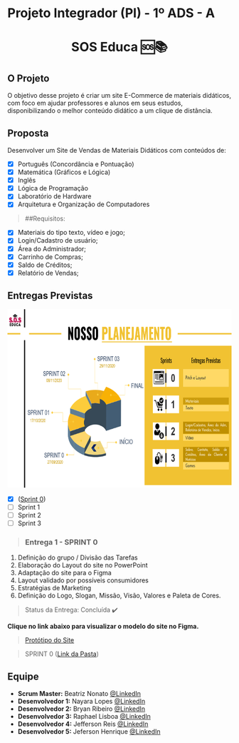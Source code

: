 # Projeto Integrador (PI) - 1º ADS - A


<h1 align="center"> SOS Educa  🆘📚 </h1>


## O Projeto
O objetivo desse projeto é criar um site E-Commerce de materiais didáticos, com foco em ajudar professores e alunos em seus estudos, disponibilizando o melhor conteúdo didático a um clique de distância.

## Proposta
Desenvolver um Site de Vendas de Materiais Didáticos com conteúdos de:

- [x] Português (Concordância e Pontuação)
- [x] Matemática (Gráficos e Lógica)
- [x] Inglês
- [x] Lógica de Programação
- [x] Laboratório de Hardware
- [x] Arquitetura e Organização de Computadores

> ##Requisitos:

- [x]  Materiais do tipo texto, vídeo e jogo;
- [x]  Login/Cadastro de usuário;
- [x]  Área do Administrador;
- [x]  Carrinho de Compras;
- [x]  Saldo de Créditos;
- [x]  Relatório de Vendas;

## Entregas Previstas

<img src = "/Sprint_0/Planejamento.png" width="650" height="400" />

- [x] ([Sprint 0](https://github.com/Grupo-1-2020-PI-FATEC-ADS/SOS-EDUCA/tree/master/Sprint_0))
- [ ] Sprint 1
- [ ] Sprint 2
- [ ] Sprint 3

>### Entrega 1 - SPRINT 0

1. Definição do grupo / Divisão das Tarefas
2. Elaboração do Layout do site no PowerPoint
3. Adaptação do site para o Figma
4. Layout validado por possíveis consumidores
5. Estratégias de Marketing
6. Definição do Logo, Slogan, Missão, Visão, Valores e Paleta de Cores.

> Status da Entrega: Concluída :heavy_check_mark:

**Clique no link abaixo para visualizar o modelo do site no Figma.**  
> [Protótipo do Site](https://www.figma.com/proto/IxIHeo1bBkB5B3z1DoVQIN/PI-Fatec?node-id=1%3A7&scaling=scale-down-width&hide-ui=1)

> SPRINT 0 ([Link da Pasta](https://github.com/Grupo-1-2020-PI-FATEC-ADS/SOS-EDUCA/tree/master/Sprint_0))

## Equipe
* **Scrum Master:** Beatriz Nonato [@LinkedIn](https://www.linkedin.com/in/beatriz-nonato-aa11017a/)
* **Desenvolvedor 1:** Nayara Lopes [@LinkedIn](https://www.linkedin.com/in/nayara-suelen-382420137/)
* **Desenvolvedor 2:** Bryan Ribeiro [@LinkedIn](https://www.linkedin.com/in/bryanrribeiro/)
* **Desenvolvedor 3:** Raphael Lisboa [@LinkedIn](https://www.linkedin.com/in/raphael-lisboa-7b3597187/)
* **Desenvolvedor 4:** Jefferson Reis [@LinkedIn](https://www.linkedin.com/in/jefferson-silva-94b94218)
* **Desenvolvedor 5:** Jeferson Henrique [@LinkedIn](https://www.linkedin.com/in/jeferson-silva-249884149/)
